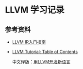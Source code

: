 # LLVM 学习记录

## 参考资料

- [LLVM IR入门指南](https://zhuanlan.zhihu.com/c_1267851596689457152)

- [LLVM Tutorial: Table of Contents](https://llvm.org/docs/tutorial/index.html)

    中文译版：[用LLVM开发新语言](https://llvm-tutorial-cn.readthedocs.io/en/latest/)
